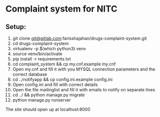 # Complaint system for NITC

## Setup:
1. git clone git@gitlab.com:farisshajahan/drugs-complaint-system.git
2. cd drugs-complaint-system
3. virtualenv -p $(which python3) venv 
4. source venv/bin/activate
5. pip install -r requirements.txt
6. cd complaint\_system && cp my.cnf.example my.cnf
7. Open my.cnf and fill it with you MYSQL connection parameters and the correct database
8. cd ../notifyapp && cp config.ini.example config.ini
9. Open config.ini and fill with correct details
10. Open the file mailinglist and fill it with emails to notify on separate lines
11. cd ../ && python manage.py migrate
12. python manage.py runserver

The site should open up at localhost:8000
